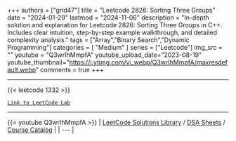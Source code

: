 
+++
authors = ["grid47"]
title = "Leetcode 2826: Sorting Three Groups"
date = "2024-01-29"
lastmod = "2024-11-06"
description = "In-depth solution and explanation for Leetcode 2826: Sorting Three Groups in C++. Includes clear intuition, step-by-step example walkthrough, and detailed complexity analysis."
tags = ["Array","Binary Search","Dynamic Programming"]
categories = [
    "Medium"
]
series = ["Leetcode"]
img_src = ""
youtube = "Q3wrIhMmpfA"
youtube_upload_date="2023-08-19"
youtube_thumbnail="https://i.ytimg.com/vi_webp/Q3wrIhMmpfA/maxresdefault.webp"
comments = true
+++



---
{{< leetcode 1332 >}}

[`Link to LeetCode Lab`](https://leetcode.com/problems/sorting-three-groups/description/)

---
{{< youtube Q3wrIhMmpfA >}}
| [LeetCode Solutions Library](https://grid47.xyz/leetcode/) / [DSA Sheets](https://grid47.xyz/sheets/) / [Course Catalog](https://grid47.xyz/courses/) |
| --- |
